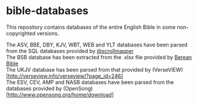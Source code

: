 # bible-databases
This repository contains databases of the entire English Bible in some non-copyrighted versions.  

The ASV, BBE, DBY, KJV, WBT, WEB and YLT databases have been parsed from the SQL databases provided by [@scrollmapper](https://github.com/scrollmapper)  
The BSB database has been extracted from the .xlsx file provided by [Berean Bible](https://berean.bible/downloads.htm)  
The UKJV database has been parsed from that provided by (VerseVIEW)[http://verseview.info/verseview/?page_id=246]  
The ESV, CEV, AMP and NASB databases have been parsed from the databases provided by (OpenSong)[http://www.opensong.org/home/download]  
